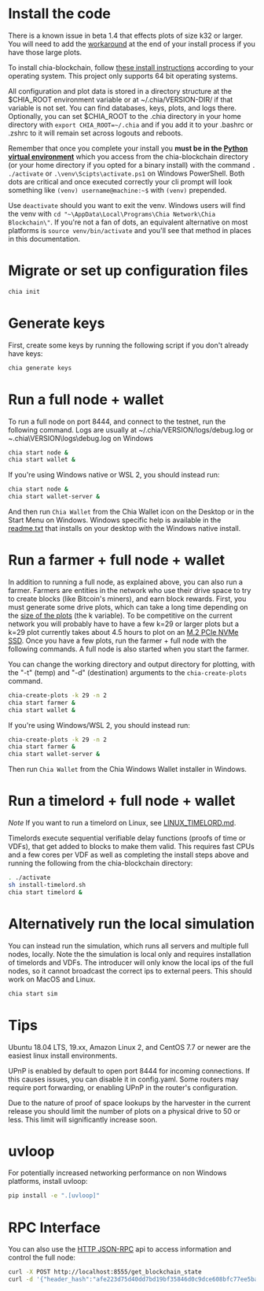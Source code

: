 # Install the code
There is a known issue in beta 1.4 that effects plots of size k32 or larger. You will need to add the [workaround](https://github.com/Chia-Network/chia-blockchain/wiki/Beta-1.4-k=32-or-larger-work-around) at the end of your install process if you have those large plots.

To install chia-blockchain, follow [these install instructions](https://github.com/Chia-Network/chia-blockchain/wiki/INSTALL) according to your operating system. This project only supports 64 bit operating systems.

All configuration and plot data is stored in a directory structure at the $CHIA_ROOT environment variable or at ~/.chia/VERSION-DIR/ if that variable is not set. You can find databases, keys, plots, and logs there. Optionally, you can set $CHIA_ROOT to the .chia directory in your home directory with `export CHIA_ROOT=~/.chia` and if you add it to your .bashrc or .zshrc to it will remain set across logouts and reboots.

Remember that once you complete your install you **must be in the [Python virtual environment](https://docs.python-guide.org/dev/virtualenvs/)** which you access from the chia-blockchain directory (or your home directory if you opted for a binary install) with the command `.   ./activate` or `.\venv\Scipts\activate.ps1` on Windows PowerShell. Both dots are critical and once executed correctly your cli prompt will look something like `(venv) username@machine:~$` with ``(venv)`` prepended. 

Use `deactivate` should you want to exit the venv. Windows users will find the venv with `cd "~\AppData\Local\Programs\Chia Network\Chia Blockchain\"`. If you're not a fan of dots, an equivalent alternative on most platforms is `source venv/bin/activate` and you'll see that method in places in this documentation.

# Migrate or set up configuration files
```bash
chia init
```

# Generate keys
First, create some keys by running the following script if you don't already have keys:
```bash
chia generate keys
```

# Run a full node + wallet
To run a full node on port 8444, and connect to the testnet, run the following command. Logs are usually at ~/.chia/VERSION/logs/debug.log or ~\.chia\VERSION\logs\debug.log on Windows

```bash
chia start node &
chia start wallet &
```
If you're using Windows native or WSL 2, you should instead run:
```bash
chia start node &
chia start wallet-server &
```
And then run `Chia Wallet` from the Chia Wallet icon on the Desktop or in the Start Menu on Windows. Windows specific help is available in the [readme.txt](https://github.com/Chia-Network/chia-blockchain/blob/master/electron-wix/blockchain/readme.txt) that installs on your desktop with the Windows native install.

# Run a farmer + full node + wallet
In addition to running a full node, as explained above, you can also run a farmer.
Farmers are entities in the network who use their drive space to try to create
blocks (like Bitcoin's miners), and earn block rewards. First, you must generate some drive plots, which
can take a long time depending on the [size of the plots](https://github.com/Chia-Network/chia-blockchain/wiki/k-sizes)
(the k variable). To be competitive on the current network you will probably have to have a few k=29 or larger plots but a k=29 plot currently takes about 4.5 hours to plot on an [M.2 PCIe NVMe SSD](https://en.wikipedia.org/wiki/M.2).
Once you have a few plots, run the farmer + full node with the following commands. A full node is also started when you start the farmer.

You can change the working directory and output directory for plotting, with the "-t" (temp) and "-d" (destination) arguments to the `chia-create-plots` command.
```bash
chia-create-plots -k 29 -n 2
chia start farmer &
chia start wallet &
```
If you're using Windows/WSL 2, you should instead run:
```bash
chia-create-plots -k 29 -n 2
chia start farmer &
chia start wallet-server &
```
Then run `Chia Wallet` from the Chia Windows Wallet installer in Windows.

# Run a timelord + full node + wallet

*Note*
If you want to run a timelord on Linux, see [LINUX_TIMELORD.md](https://github.com/Chia-Network/chia-blockchain/blob/master/LINUX_TIMELORD.md).

Timelords execute sequential verifiable delay functions (proofs of time or VDFs), that get added to
blocks to make them valid. This requires fast CPUs and a few cores per VDF as well as completing the install steps above and running the following from the chia-blockchain directory:
```bash
. ./activate
sh install-timelord.sh
chia start timelord &
```
# Alternatively run the local simulation
You can instead run the simulation, which runs all servers and multiple full nodes, locally. Note the the simulation is local only and requires installation of timelords and VDFs. The introducer will only know the local ips of the full nodes, so it cannot broadcast the correct ips to external peers. This should work on MacOS and Linux.

```bash
chia start sim
```


# Tips
Ubuntu 18.04 LTS, 19.xx, Amazon Linux 2, and CentOS 7.7 or newer are the
easiest linux install environments.

UPnP is enabled by default to open port 8444 for incoming connections.
If this causes issues, you can disable it in config.yaml.
Some routers may require port forwarding, or enabling UPnP
in the router's configuration.

Due to the nature of proof of space lookups by the harvester in the current
release you should limit the number of plots on a physical drive to 50 or less.
This limit will significantly increase soon.

# uvloop

For potentially increased networking performance on non Windows platforms,
install uvloop:
```bash
pip install -e ".[uvloop]"
```

# RPC Interface

You can also use the
[HTTP JSON-RPC](https://github.com/Chia-Network/chia-blockchain/wiki/Networking-and-Serialization#rpc)
api to access information and control the full node:

```bash
curl -X POST http://localhost:8555/get_blockchain_state
curl -d '{"header_hash":"afe223d75d40dd7bd19bf35846d0c9dce608bfc77ee5baa9f9cd6b98436e428b"}' -H "Content-Type: application/json" -X POST http://localhost:8555/get_header
```

